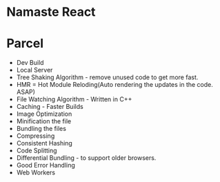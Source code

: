 # Namaste React



# Parcel
- Dev Build
- Local Server
- Tree Shaking Algorithm - remove unused code to get more fast.
- HMR = Hot Module Reloding(Auto rendering the updates in the code. ASAP)
- File Watching Algorithm - Written in C++
- Caching - Faster Builds
- Image Optimization 
- Minification the file
- Bundling the files
- Compressing
- Consistent Hashing
- Code Splitting
- Differential Bundling - to support older browsers.
- Good Error Handling
- Web Workers